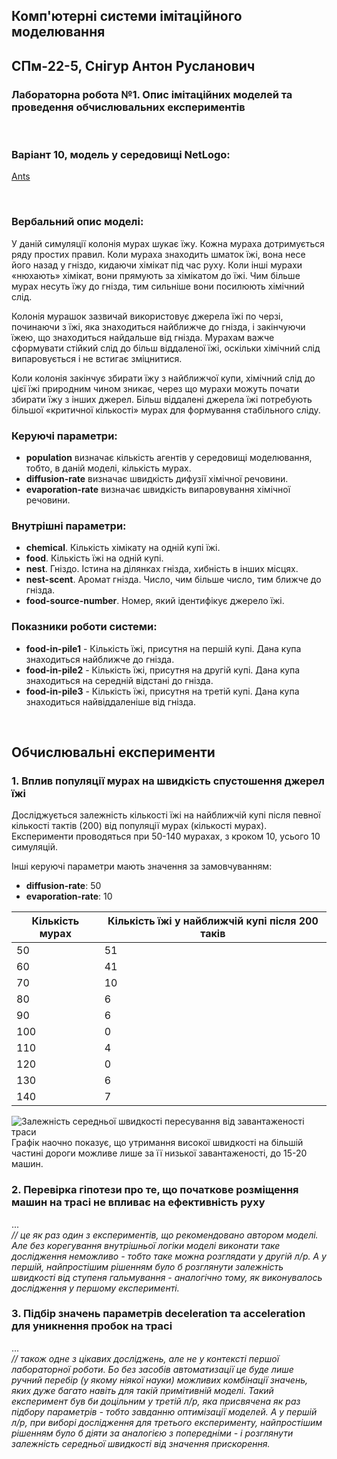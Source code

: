 ## Комп'ютерні системи імітаційного моделювання

## СПм-22-5, **Снігур Антон Русланович**

### Лабораторна робота №**1**. Опис імітаційних моделей та проведення обчислювальних експериментів

<br>

### Варіант 10, модель у середовищі NetLogo:

[Ants](https://www.netlogoweb.org/launch#http://www.netlogoweb.org/assets/modelslib/Sample%20Models/Biology/Ants.nlogo)

<br>

### Вербальний опис моделі:

У даній симуляції колонія мурах шукає їжу. Кожна мураха дотримується ряду простих правил. Коли мураха знаходить шматок їжі, вона несе його назад у гніздо, кидаючи хімікат під час руху. Коли інші мурахи «нюхають» хімікат, вони прямують за хімікатом до їжі. Чим більше мурах несуть їжу до гнізда, тим сильніше вони посилюють хімічний слід.

Колонія мурашок зазвичай використовує джерела їжі по черзі, починаючи з їжі, яка знаходиться найближче до гнізда, і закінчуючи їжею, що знаходиться найдальше від гнізда. Мурахам важче сформувати стійкий слід до більш віддаленої їжі, оскільки хімічний слід випаровується і не встигає зміцнитися.

Коли колонія закінчує збирати їжу з найближчої купи, хімічний слід до цієї їжі природним чином зникає, через що мурахи можуть почати збирати їжу з інших джерел. Більш віддалені джерела їжі потребують більшої «критичної кількості» мурах для формування стабільного сліду.

### Керуючі параметри:

- **population** визначає кількість агентів у середовищі моделювання, тобто, в даній моделі, кількість мурах.
- **diffusion-rate** визначає швидкість дифузії хімічної речовини.
- **evaporation-rate** визначає швидкість випаровування хімічної речовини.

### Внутрішні параметри:

- **chemical**. Кількість хімікату на одній купі їжі.
- **food**. Кількість їжі на одній купі.
- **nest**. Гніздо. Істина на ділянках гнізда, хибність в інших місцях.
- **nest-scent**. Аромат гнізда. Число, чим більше число, тим ближче до гнізда.
- **food-source-number**. Номер, який ідентифікує джерело їжі.

### Показники роботи системи:

- **food-in-pile1** - Кількість їжі, присутня на першій купі. Дана купа знаходиться найближче до гнізда.
- **food-in-pile2** - Кількість їжі, присутня на другій купі. Дана купа знаходиться на середній відстані до гнізда.
- **food-in-pile3** - Кількість їжі, присутня на третій купі. Дана купа знаходиться найвіддаленіше від гнізда.

<br>

## Обчислювальні експерименти

### 1. Вплив популяції мурах на швидкість спустошення джерел їжі

Досліджується залежність кількості їжі на найближчій купі після певної кількості тактів (200) від популяції мурах (кількості мурах).
Експерименти проводяться при 50-140 мурахах, з кроком 10, усього 10 симуляцій.

Інші керуючі параметри мають значення за замовчуванням:

- **diffusion-rate**: 50
- **evaporation-rate**: 10

<table>
<thead>
<tr><th>Кількість мурах</th><th>Кількість їжі у найближчій купі після 200 таків</th></tr>
</thead>
<tbody>
<tr><td>50</td><td>51</td></tr>
<tr><td>60</td><td>41</td></tr>
<tr><td>70</td><td>10</td></tr>
<tr><td>80</td><td>6</td></tr>
<tr><td>90</td><td>6</td></tr>
<tr><td>100</td><td>0</td></tr>
<tr><td>110</td><td>4</td></tr>
<tr><td>120</td><td>0</td></tr>
<tr><td>130</td><td>6</td></tr>
<tr><td>140</td><td>7</td></tr>
</tbody>
</table>

![Залежність середньої швидкості пересування від завантаженості траси](fig1.png)
Графік наочно показує, що утримання високої швидкості на більшій частині дороги можливе лише за її низької завантаженості, до 15-20 машин.

### 2. Перевірка гіпотези про те, що початкове розміщення машин на трасі не впливає на ефективність руху

...  
_// це як раз один з експериментів, що рекомендовано автором моделі. Але без корегування внутрішньої логіки моделі виконати таке дослідження неможливо - тобто таке можна розглядати у другій л/р. А у першій, найпростішим рішенням було б розглянути залежність швидкості від ступеня гальмування - аналогічно тому, як виконувалось дослідження у першому експерименті._

### 3. Підбір значень параметрів deceleration та acceleration для уникнення пробок на трасі

...  
_// також одне з цікавих досліджень, але не у контексті першої лабораторної роботи. Бо без засобів автоматизації це буде лише ручний перебір (у якому ніякої науки) можливих комбінації значень, яких дуже багато навіть для такій примітивній моделі. Такий експеримент був би доцільним у третій л/р, яка присвячена як раз підбору параметрів - тобто завданню оптимізації моделей. А у першій л/р, при виборі дослідження для третього експерименту, найпростішим рішенням було б діяти за аналогією з попередніми - і розглянути залежність середньої швидкості від значення прискорення._
